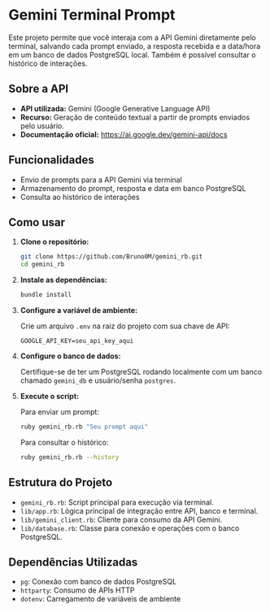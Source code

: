 # Gemini Terminal Prompt

Este projeto permite que você interaja com a API Gemini diretamente pelo terminal, salvando cada prompt enviado, a resposta recebida e a data/hora em um banco de dados PostgreSQL local. Também é possível consultar o histórico de interações.

## Sobre a API

- **API utilizada:** Gemini (Google Generative Language API)
- **Recurso:** Geração de conteúdo textual a partir de prompts enviados pelo usuário.
- **Documentação oficial:** https://ai.google.dev/gemini-api/docs

## Funcionalidades

- Envio de prompts para a API Gemini via terminal
- Armazenamento do prompt, resposta e data em banco PostgreSQL
- Consulta ao histórico de interações

## Como usar

1. **Clone o repositório:**

   ```bash
   git clone https://github.com/Bruno0M/gemini_rb.git
   cd gemini_rb
   ```

2. **Instale as dependências:**

   ```bash
   bundle install
   ```

3. **Configure a variável de ambiente:**

   Crie um arquivo `.env` na raiz do projeto com sua chave de API:
   
   ```env
   GOOGLE_API_KEY=seu_api_key_aqui
   ```

4. **Configure o banco de dados:**

   Certifique-se de ter um PostgreSQL rodando localmente com um banco chamado `gemini_db` e usuário/senha `postgres`.

5. **Execute o script:**

   Para enviar um prompt:
   
   ```bash
   ruby gemini_rb.rb "Seu prompt aqui"
   ```

   Para consultar o histórico:
   
   ```bash
   ruby gemini_rb.rb --history
   ```

## Estrutura do Projeto

- `gemini_rb.rb`: Script principal para execução via terminal.
- `lib/app.rb`: Lógica principal de integração entre API, banco e terminal.
- `lib/gemini_client.rb`: Cliente para consumo da API Gemini.
- `lib/database.rb`: Classe para conexão e operações com o banco PostgreSQL.

## Dependências Utilizadas

- `pg`: Conexão com banco de dados PostgreSQL
- `httparty`: Consumo de APIs HTTP
- `dotenv`: Carregamento de variáveis de ambiente
